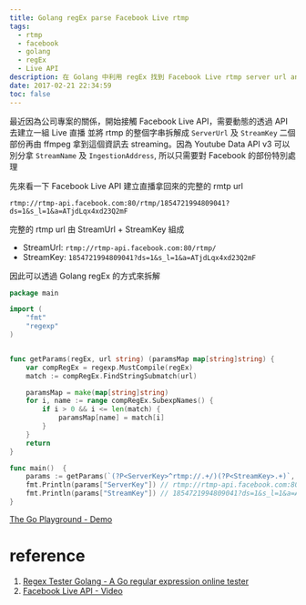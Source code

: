 ```yaml
---
title: Golang regEx parse Facebook Live rtmp
tags:
  - rtmp
  - facebook
  - golang
  - regEx
  - Live API
description: 在 Golang 中利用 regEx 找到 Facebook Live rtmp server url and stream key
date: 2017-02-21 22:34:59
toc: false
---
```


<!--more-->

最近因為公司專案的關係，開始接觸 Facebook Live API，需要動態的透過 API 去建立一組 Live 直播 並將 rtmp 的整個字串拆解成 `ServerUrl` 及 `StreamKey` 二個部份再由 ffmpeg 拿到這個資訊去 streaming。因為 Youtube Data API v3 可以別分拿 `StreamName` 及 `IngestionAddress`, 所以只需要對 Facebook 的部份特別處理


先來看一下 Facebook Live API 建立直播拿回來的完整的 rmtp url

```
rtmp://rtmp-api.facebook.com:80/rtmp/1854721994809041?ds=1&s_l=1&a=ATjdLqx4xd23Q2mF
```

完整的 rtmp url 由 StreamUrl + StreamKey 組成

- StreamUrl: `rtmp://rtmp-api.facebook.com:80/rtmp/`
- StreamKey: `1854721994809041?ds=1&s_l=1&a=ATjdLqx4xd23Q2mF`

因此可以透過 Golang regEx 的方式來拆解

```go
package main

import (
    "fmt"
    "regexp"
)


func getParams(regEx, url string) (paramsMap map[string]string) {
    var compRegEx = regexp.MustCompile(regEx)
    match := compRegEx.FindStringSubmatch(url)

    paramsMap = make(map[string]string)
    for i, name := range compRegEx.SubexpNames() {
        if i > 0 && i <= len(match) {
            paramsMap[name] = match[i]
        }
    }
    return
}

func main()  {
    params := getParams(`(?P<ServerKey>^rtmp://.+/)(?P<StreamKey>.+)`, `rtmp://rtmp-api.facebook.com:80/rtmp/1854721994809041?ds=1&s_l=1&a=ATjdLqx4xd23Q2mF`)
    fmt.Println(params["ServerKey"]) // rtmp://rtmp-api.facebook.com:80/rtmp/
    fmt.Println(params["StreamKey"]) // 1854721994809041?ds=1&s_l=1&a=ATjdLqx4xd23Q2mF
}
```

[The Go Playground - Demo](https://goo.gl/7nSGim)

# reference

1. [Regex Tester Golang - A Go regular expression online tester](https://regex-golang.appspot.com/assets/html/index.html)
2. [Facebook Live API - Video](https://developers.facebook.com/docs/videos/live-video)
